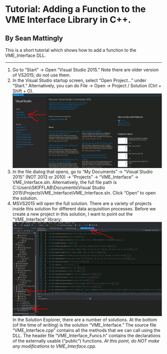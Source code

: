 # Tutorial: Adding a Function to the VME Interface Library in C++.
## By Sean Mattingly

This is a short tutorial which shows how to add a function to the VME_Interface DLL.

* * *

1.  Go to “Start” -> Open “Visual Studio 2015.” Note there are older version of VS2015; do not use them.
2.  In the Visual Studio startup screen, select “Open Project…” under “Start.” Alternatively, you can do File -> Open -> Project / Solution (Ctrl + Shift + O).
![](new_project.jpg)
3.  In the file dialog that opens, go to “My Documents” -> “Visual Studio 2015” (NOT 2013 or 2010) -> “Projects” -> “VME_Interface” -> VME_Interface.sln. Alternatively, the full file path is C:\Users\SKIFFLAB\Documents\Visual Studio 2015\Projects\VME_Interface\VME_Interface.sln. Click “Open” to open the solution.
4.  MSVS2015 will open the full solution. There are a variety of projects inside this solution for different data acquisition processes. Before we create a new project in this solution, I want to point out the “VME_Interface” library: ![](vme_interface_cpp.jpg) In the Solution Explorer, there are a number of solutions. At the bottom (of the time of writing) is the solution “VME_Interface.” The source file “VME_Interface.cpp” contains all the methods that we can call using the DLL. The header file “VME_Interface_Funcs.h” contains the declarations of the externally usable  (“public”) functions. *At this point, do NOT make any modifications to VME_Interface.cpp.*
